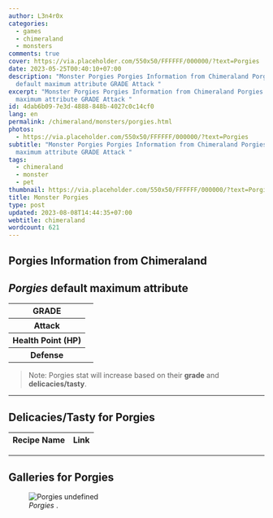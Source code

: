 ```yaml
---
author: L3n4r0x
categories:
  - games
  - chimeraland
  - monsters
comments: true
cover: https://via.placeholder.com/550x50/FFFFFF/000000/?text=Porgies
date: 2023-05-25T00:40:10+07:00
description: "Monster Porgies Porgies Information from Chimeraland Porgies
  default maximum attribute GRADE Attack "
excerpt: "Monster Porgies Porgies Information from Chimeraland Porgies default
  maximum attribute GRADE Attack "
id: 4dab6b09-7e3d-4888-848b-4027c0c14cf0
lang: en
permalink: /chimeraland/monsters/porgies.html
photos:
  - https://via.placeholder.com/550x50/FFFFFF/000000/?text=Porgies
subtitle: "Monster Porgies Porgies Information from Chimeraland Porgies default
  maximum attribute GRADE Attack "
tags:
  - chimeraland
  - monster
  - pet
thumbnail: https://via.placeholder.com/550x50/FFFFFF/000000/?text=Porgies
title: Monster Porgies
type: post
updated: 2023-08-08T14:44:35+07:00
webtitle: chimeraland
wordcount: 621
---
```


<link
  rel="stylesheet"
  href="https://rawcdn.githack.com/dimaslanjaka/Web-Manajemen/870a349/css/bootstrap-5-3-0-alpha3-wrapper.css"
/>
<section id="bootstrap-wrapper">
  <div data-bs-theme="dark">
    <h2>Porgies Information from Chimeraland</h2>
    <h2 id="attribute"><i>Porgies</i> default maximum attribute</h2>
    <div class="row">
      <div class="col mb-2">
        <div class="card">
          <div class="card-body">
            <table>
              <tr>
                <th>GRADE</th>
                <td><br /></td>
              </tr>
              <tr>
                <th>Attack</th>
                <td></td>
              </tr>
              <tr>
                <th>Health Point (HP)</th>
                <td></td>
              </tr>
              <tr>
                <th>Defense</th>
                <td></td>
              </tr>
            </table>
          </div>
        </div>
      </div>
    </div>
    <blockquote class="bd-callout bd-callout-warning">
      Note: Porgies stat will increase based on their <b>grade</b> and
      <b>delicacies/tasty</b>.
    </blockquote>
    <hr />
    <h2 id="delicacies">Delicacies/Tasty for Porgies</h2>
    <div class="card">
      <div class="card-body">
        <div class="table-responsive">
          <table class="table table-striped">
            <thead>
              <tr>
                <th>Recipe Name</th>
                <th>Link</th>
              </tr>
            </thead>
            <tbody></tbody>
          </table>
        </div>
      </div>
    </div>
    <hr />
    <div id="gallery">
      <h2>Galleries for Porgies</h2>
      <div class="row">
        <div class="col-lg-6 col-12">
          <figure>
            <img
              src="https://www.webmanajemen.com/undefined"
              alt="Porgies undefined"
            />
            <figcaption style="word-wrap: break-word">
              <i>Porgies</i> .
            </figcaption>
          </figure>
        </div>
      </div>
    </div>
  </div>
</section>